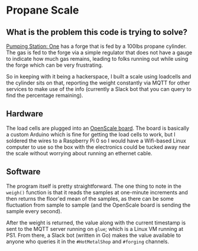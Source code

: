 # Propane Scale
## What is the problem this code is trying to solve?
[Pumping Station: One](www.pumpingstationone.org) has a forge that is fed by a 100lbs propane cylinder. The gas is fed to the forge via a simple regulator that does not have a gauge to indicate how much gas remains, leading to folks running out while using the forge which can be very frustrating. 

So in keeping with it being a hackerspace, I built a scale using loadcells and the cylinder sits on that, reporting the weight constantly via MQTT for other services to make use of the info (currently a Slack bot that you can query to find the percentage remaining).

## Hardware
The load cells are plugged into an [OpenScale board](https://www.sparkfun.com/products/13261). The board is basically a custom Arduino which is fine for getting the load cells to work, but I soldered the wires to a Raspberry Pi 0 so I would have a Wifi-based Linux computer to use so the box with the electronics could be tucked away near the scale without worrying about running an ethernet cable.

## Software
The program itself is pretty straightforward. The one thing to note in the `weigh()` function is that it reads the samples at one-minute increments and then returns the floor'ed mean of the samples, as there can be some fluctuation from sample to sample (and the OpenScale board is sending the sample every second). 

After the weight is returned, the value along with the current timestamp is sent to the MQTT server running on `glue`; which is a Linux VM running at PS1. From there, a Slack bot (written in Go) makes the value available to anyone who queries it in the `#HotMetalShop` and `#forging` channels.
